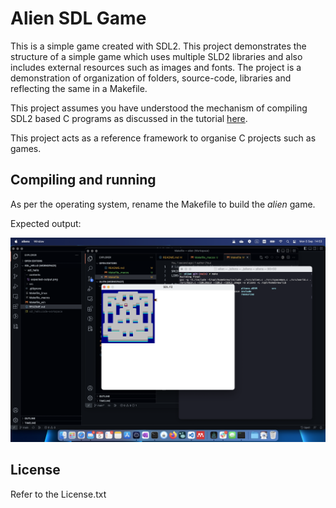 # Alien SDL Game

This is a simple game created with SDL2. This project demonstrates the structure of a simple game which uses multiple SLD2 libraries and also includes external resources such as images and fonts. The project is a demonstration of organization of folders, source-code, libraries and reflecting the same in a Makefile.

This project assumes you have understood the mechanism of compiling SDL2 based C programs as discussed in the tutorial [here](https://github.com/Makerspace-KTH/sdl_hello).

This project acts as a reference framework to organise C projects such as games.

## Compiling and running

As per the operating system, rename the Makefile to build the _alien_ game.

Expected output:

![Expected Output](resources/expected-output.png?raw=true "Expected output")

## License

Refer to the License.txt
